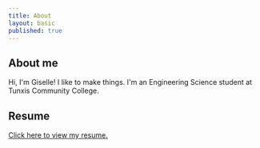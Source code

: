 ```yaml
---
title: About
layout: basic
published: true
---
```


## About me

Hi, I'm Giselle! I like to make things. I'm an Engineering Science student at Tunxis Community College.



## Resume
[Click here to view my resume.]({{site.url}}/assets/files/GiselleKooResume.pdf)
